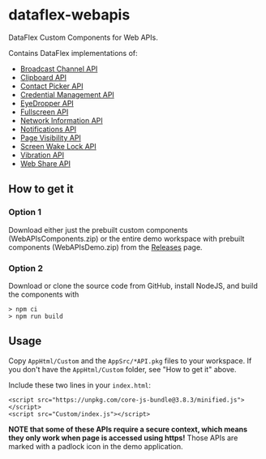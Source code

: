 # dataflex-webapis

DataFlex Custom Components for Web APIs.

Contains DataFlex implementations of:

* [Broadcast Channel API](https://developer.mozilla.org/en-US/docs/Web/API/Broadcast_Channel_API)
* [Clipboard API](https://developer.mozilla.org/en-US/docs/Web/API/Clipboard_API)
* [Contact Picker API](https://developer.mozilla.org/en-US/docs/Web/API/Contact_Picker_API)
* [Credential Management API](https://developer.mozilla.org/en-US/docs/Web/API/Credential_Management_API)
* [EyeDropper API](https://developer.mozilla.org/en-US/docs/Web/API/EyeDropper_API)
* [Fullscreen API](https://developer.mozilla.org/en-US/docs/Web/API/Fullscreen_API)
* [Network Information API](https://developer.mozilla.org/en-US/docs/Web/API/Network_Information_API)
* [Notifications API](https://developer.mozilla.org/en-US/docs/Web/API/Notifications_API)
* [Page Visibility API](https://developer.mozilla.org/en-US/docs/Web/API/Page_Visibility_API)
* [Screen Wake Lock API](https://developer.mozilla.org/en-US/docs/Web/API/Screen_Wake_Lock_API)
* [Vibration API](https://developer.mozilla.org/en-US/docs/Web/API/Vibration_API)
* [Web Share API](https://developer.mozilla.org/en-US/docs/Web/API/Web_Share_API)

## How to get it

### Option 1

Download either just the prebuilt custom components (WebAPIsComponents.zip) or the entire demo workspace with prebuilt components (WebAPIsDemo.zip) from the [Releases](https://github.com/jkruse/dataflex-webapis/releases) page.

### Option 2

Download or clone the source code from GitHub, install NodeJS, and build the components with

    > npm ci
    > npm run build

## Usage

Copy `AppHtml/Custom` and the `AppSrc/*API.pkg` files to your workspace. If you don't have the `AppHtml/Custom` folder, see "How to get it" above.

Include these two lines in your `index.html`:

    <script src="https://unpkg.com/core-js-bundle@3.8.3/minified.js"></script>
    <script src="Custom/index.js"></script>

**NOTE that some of these APIs require a secure context, which means they only work when page is accessed using https!** Those APIs are marked with a padlock icon in the demo application.